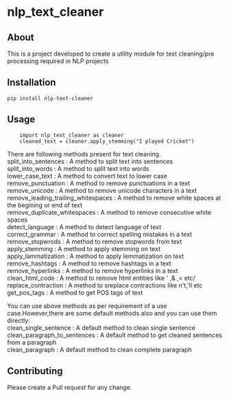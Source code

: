 # nlp_text_cleaner 

## About  
This is a project developed to create a utility module for text cleaning/pre processing required in NLP projects    

## Installation

```
pip install nlp-text-cleaner
```
 
## Usage

  ``` 
      import nlp_text_cleaner as cleaner
      cleaned_text = cleaner.apply_stemming("I played Cricket")
  ```
  
  There are following methods present for text cleaning.    
  split_into_sentences : A method to split text into sentences        
  split_into_words : A method to split text into words    
  lower_case_text : A method to convert text to lower case    
  remove_punctuation : A method to remove punctuations in a text    
  remove_unicode : A method to remove unicode characters in a text    
  remove_leading_trailing_whitespaces : A method to remove white spaces at the begining or end of text    
  remove_duplicate_whitespaces : A method to remove  consecutive white spaces    
  detect_language : A method to detect language of text    
  correct_grammar : A method to correct spelling mistakes in a text    
  remove_stopwrods : A method to remove stopwords from text    
  apply_stemming : A method to apply stemming on text    
  apply_lammatization : A method to apply lemmatization on text       
  remove_hashtags : A method to remove hashtags in a text    
  remove_hyperlinks : A method to remove hyperlinks in a text    
  clean_html_code : A method to remove html entities like &apos; ,&amp; ,&lt; etc/       
  replace_contraction : A method to sreplace contractions like n't,'ll etc       
  get_pos_tags : A method to get POS tags of text    

  You can use above methods as per requirement of a use case.However,there are some default methods also and you can use them directly:    
  clean_single_sentence : A default method to clean single sentence    
  clean_paragraph_to_sentences : A default method to get cleaned sentences from a paragraph    
  clean_paragraph : A default method to clean complete paragraph    
  
 
## Contributing
Please create a Pull request for any change. 
